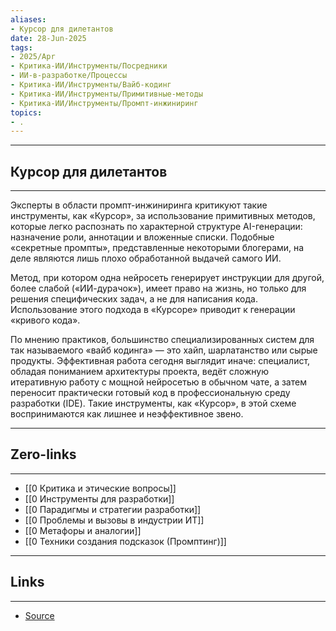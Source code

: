 ```yaml
---
aliases: 
- Курсор для дилетантов 
date: 28-Jun-2025
tags:
- 2025/Apr
- Критика-ИИ/Инструменты/Посредники
- ИИ-в-разработке/Процессы
- Критика-ИИ/Инструменты/Вайб-кодинг
- Критика-ИИ/Инструменты/Примитивные-методы
- Критика-ИИ/Инструменты/Промпт-инжиниринг
topics:
- .
---
```

-----
##  Курсор для дилетантов 
-----
Эксперты в области промпт-инжиниринга критикуют такие инструменты, как «Курсор», за использование примитивных методов, которые легко распознать по характерной структуре AI-генерации: назначение роли, аннотации и вложенные списки. Подобные «секретные промпты», представленные некоторыми блогерами, на деле являются лишь плохо обработанной выдачей самого ИИ.

Метод, при котором одна нейросеть генерирует инструкции для другой, более слабой («ИИ-дурачок»), имеет право на жизнь, но только для решения специфических задач, а не для написания кода. Использование этого подхода в «Курсоре» приводит к генерации «кривого кода».

По мнению практиков, большинство специализированных систем для так называемого «вайб кодинга» — это хайп, шарлатанство или сырые продукты. Эффективная работа сегодня выглядит иначе: специалист, обладая пониманием архитектуры проекта, ведёт сложную итеративную работу с мощной нейросетью в обычном чате, а затем переносит практически готовый код в профессиональную среду разработки (IDE). Такие инструменты, как «Курсор», в этой схеме воспринимаются как лишнее и неэффективное звено.

---
## Zero-links
---
- [[0 Критика и этические вопросы]]
- [[0 Инструменты для разработки]]
- [[0 Парадигмы и стратегии разработки]]
- [[0 Проблемы и вызовы в индустрии ИТ]]
- [[0 Метафоры и аналогии]]
- [[0 Техники создания подсказок (Промптинг)]]

---
## Links
---
- [Source](https://t.me/turboproject/1625)